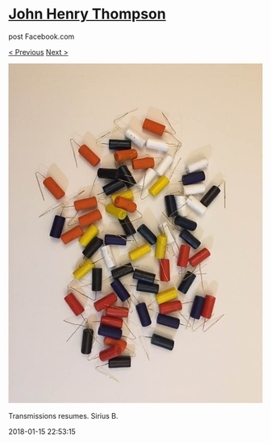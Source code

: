 # [John Henry Thompson](../README.md)
post Facebook.com

[< Previous](2018-01-16-2.md) [Next >](2018-01-14-1.md)

[![](../media/2018-01-15/Timeline-Photos-Transmissions-resumes-Sirius-B.jpg)](../README.md)

Transmissions resumes. Sirius B.

2018-01-15 22:53:15
